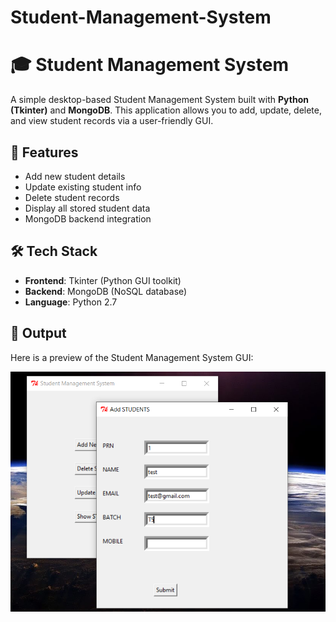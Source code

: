 # Student-Management-System

# 🎓 Student Management System

A simple desktop-based Student Management System built with **Python (Tkinter)** and **MongoDB**. This application allows you to add, update, delete, and view student records via a user-friendly GUI.

## 🚀 Features

- Add new student details
- Update existing student info
- Delete student records
- Display all stored student data
- MongoDB backend integration

## 🛠️ Tech Stack

- **Frontend**: Tkinter (Python GUI toolkit)
- **Backend**: MongoDB (NoSQL database)
- **Language**: Python 2.7


## 📸 Output

Here is a preview of the Student Management System GUI:

![Student Management GUI](https://github.com/MahisagarKadam/Student-Management-System/blob/main/Screenshots/AddStudent1.PNG)




